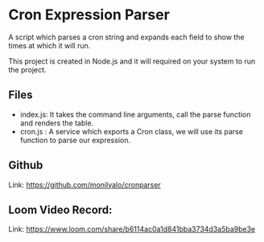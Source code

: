 
# Cron Expression Parser

A script which parses a cron string and expands each field
to show the times at which it will run.

This project is created in Node.js and it will required on your system to run the project.
## Files

- index.js: It takes the command line arguments, call the parse function and renders the table.
- cron.js : A service which exports a Cron class, we will use its parse function to parse our expression.

## Github

Link: https://github.com/monilyalo/cronparser

## Loom Video Record:

Link: https://www.loom.com/share/b6114ac0a1d841bba3734d3a5ba9be3e

